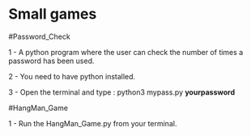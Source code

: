 # Small games

#Password_Check

1 - A python program where the user can check the number of times a password has been used.

2 - You need to have python installed.

3 - Open the terminal and type : python3 mypass.py __yourpassword__

#HangMan_Game

1 - Run the HangMan_Game.py from your terminal.
